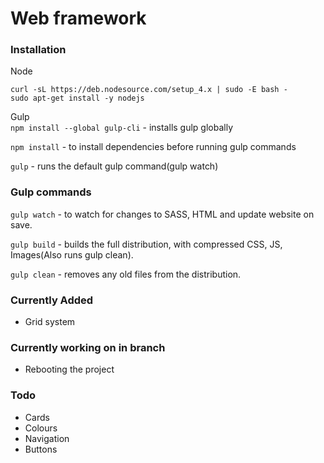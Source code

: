 #   Web framework

### Installation

Node
```
curl -sL https://deb.nodesource.com/setup_4.x | sudo -E bash -
sudo apt-get install -y nodejs
```


Gulp        
`npm install --global gulp-cli` - installs gulp globally

`npm install` - to install dependencies before running gulp commands

`gulp` - runs the default gulp command(gulp watch)

### Gulp commands

`gulp watch` - to watch for changes to SASS, HTML and update website on save.

`gulp build` - builds the full distribution, with compressed CSS, JS, Images(Also runs gulp clean).

`gulp clean` - removes any old files from the distribution.

### Currently Added

*   Grid system

### Currently working on in branch

*   Rebooting the project

### Todo

*   Cards
*   Colours
*   Navigation
*   Buttons
